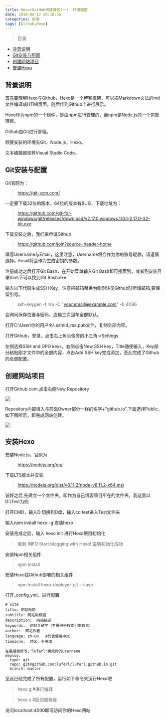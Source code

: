 ```yaml
---
title: Hexo+GitHub搭建博客(一)  环境配置
date: 2018-05-17 20:16:36
categories: 前端
tags: [Github,Hexo]
---
```



>目录

* [背景说明](#背景说明)
* [Git安装与配置](#git安装与配置)
* [创建网站项目](#创建网站项目)
* [安装Hexo](#安装hexo)

## 背景说明

首先要理解Hexo与Github，Hexo是一个博客框架，可以把Markdown文法的md文件编译成HTMl页面，随后传到Github上进行展示。

Hexo作为npm的一个组件，是由npm进行管理的，而npm是Node.js的一个包管理器。

Github由Git进行管理。

顾要安装的环境有Git，Node.js，Hexo。

文本编辑器推荐Visual Studio Code。

## Git安装与配置

Git官网为：
>https://git-scm.com/

一定要下载32位的版本，64位的版本有BUG，下载地址为：
>https://github.com/git-for-windows/git/releases/download/v2.17.0.windows.1/Git-2.17.0-32-bit.exe

下载安装之后，我们来申请Github
>https://github.com/join?source=header-home

填写Username与Email，这里注意，Username将会作为你的账号昵称，请谨慎选择。Email将会作为生成密钥的参数。

注册成功之后打开Git Bash，在开始菜单输入Git Bash即可搜索到，或者到安装目录\bin\下可以找到Git Bash.exe

输入以下代码生成SSH Key，注意把邮箱替换为刚刚注册Github时所填邮箱,要保留引号。
>ssh-keygen -t rsa -C "your.email@example.com" -b 4096

会询问保存位置与密码，连输三次回车全部默认。

打开C:\User\你的用户名\\.ssh\id_rsa.pub文件，复制全部内容。

打开Github，登录，点击右上角头像旁的小三角->Settings

左侧选择SSH and GPG keys，右侧点击New SSH key，Title随便输入，Key部分粘贴刚才文件中的全部内容，点击Add SSH key完成添加，至此完成了Github的全部配置。

## 创建网站项目

打开Github.com,点击右侧New Repository

![](https://s2.ax1x.com/2019/08/07/e4zAeO.png)

Repository内部填入与前面Owner部分一样的名字+"github.io",下面选择Public，如下图所示，即完成网站创建。

![](https://s2.ax1x.com/2019/08/07/e4zCS1.png)

## 安装Hexo

安装Node.js，官网为
>https://nodejs.org/en/

下载LTS版本并安装

>https://nodejs.org/dist/v8.11.2/node-v8.11.2-x64.msi

装好之后,先建立一个文件夹，即作为自己博客项目所在的文件夹，我这里以D:\Test为例

打开CMD，输入D:切换到D盘，输入cd test进入Test文件夹

输入npm install hexo -g 安装hexo

安装完成之后，输入 hexo init 进行Hexo项目初始化
>看到 <font color=green>INFO</font>  Start blogging with Hexo!  说明初始化成功

安装Npm相关组件
>npm install

安装Hexo往Github部署的相关组件

>npm install hexo-deployer-git --save

打开_config.yml，进行配置
```
# Site
title: 网站标题
subtitle: 网站副标题
description:  网站描述
keywords:  网站关键字（主要用于搜索引擎搜索）
author:  网站作者
language: zh-CN   #代表使用中文
timezone:  时区，不用填

在最后面修改,"luferl"换成你的Username
deploy:
  type: git
  repo: git@github.com:luferl/luferl.github.io.git
  branch: master

```

至此已经完成了所有配置，运行如下命令来运行Hexo吧
>hexo g #进行编译

>hexo s #启动服务器

访问localhost:4000即可访问你的Hexo网站